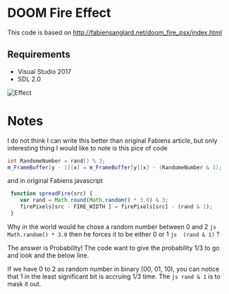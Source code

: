 # DOOM Fire Effect
This code is based on 
http://fabiensanglard.net/doom_fire_psx/index.html

## Requirements
* Visual Studio 2017  
* SDL 2.0  

![Effect](./img/doomfire.gif)

# Notes
I do not think I can write this better than original Fabiens article, but only interesting thing I would like to note is this pice of code

``` cpp
int RandomeNumber = rand() % 3;
m_FrameBuffer[y - 1][x] = m_FrameBuffer[y][x] - (RandomeNumber & 1);
```

and in original Fabiens javascript

``` js
 function spreadFire(src) {
    var rand = Math.round(Math.random() * 3.0) & 3;
    firePixels[src - FIRE_WIDTH ] = firePixels[src] - (rand & 1);
 }
```
Why in the world would he chose a random number between 0 and 2  ``` js Math.random() * 3.0 ``` then he forces it to be either 0 or 1 ``` js 
(rand & 1) ``` ?

The answer is Probability! 
The code want to give the probability 1/3 to go and look and the below line.

If we have 0 to 2 as random number in binary (00, 01, 10), you can notice that 1 in the least significant bit is accruing 1/3 time. 
The ``` js rand & 1 ``` is to mask it out.  
